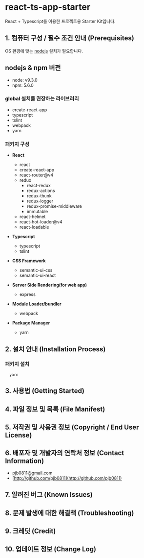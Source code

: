 # react-ts-app-starter
React + Typescript를 이용한 프로젝트용 Starter Kit입니다.

## 1. 컴퓨터 구성 / 필수 조건 안내 (Prerequisites)
OS 환경에 맞는 [nodejs](https://nodejs.org/ko/) 설치가 필요합니다.

## nodejs & npm 버전
- node: v9.3.0
- npm: 5.6.0

### global 설치를 권장하는 라이브러리
- create-react-app
- typescript
- tslint
- webpack
- yarn

### 패키지 구성
+ **React**
  - react
  - create-react-app
  - react-router@v4
  + redux
    - react-redux
    - redux-actions
    - redux-thunk
    - redux-logger
    - redux-promise-middleware
    - immutable
  - react-helmet
  - react-hot-loader@v4
  - react-loadable

+ **Typescript**
  - typescript
  - tslint

+ **CSS Framework**
  - semantic-ui-css
  - semantic-ui-react

+ **Server Side Rendering(for web app)**
  - express

+ **Module Loader/bundler**
  - webpack

+ **Package Manager**
  - yarn

## 2. 설치 안내 (Installation Process)

### 패키지 설치
```
  yarn 
```
## 3. 사용법 (Getting Started)
## 4. 파일 정보 및 목록 (File Manifest)
## 5. 저작권 및 사용권 정보 (Copyright / End User License)
## 6. 배포자 및 개발자의 연락처 정보 (Contact Information)
- [pjb0811@gmail.com](pjb0811@gmail.com)
- [http://github.com/pjb0811](http://github.com/pjb0811)
## 7. 알려진 버그 (Known Issues)
## 8. 문제 발생에 대한 해결책 (Troubleshooting)
## 9. 크레딧 (Credit)
## 10. 업데이트 정보 (Change Log)
